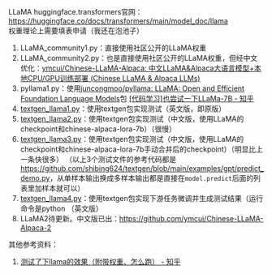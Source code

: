 LLaMA huggingface.transformers官网：<https://huggingface.co/docs/transformers/main/model_doc/llama>  
权重理论上需要填表申请（我还在泡池子）  

1. LLaMA_community1.py：直接使用社区公开的LLaMA权重
2. LLaMA_community2.py：也是直接使用社区公开的LLaMA权重，但经中文优化：[ymcui/Chinese-LLaMA-Alpaca: 中文LLaMA&Alpaca大语言模型+本地CPU/GPU训练部署 (Chinese LLaMA & Alpaca LLMs)](https://github.com/ymcui/Chinese-LLaMA-Alpaca)
3. pyllama1.py：使用[juncongmoo/pyllama: LLaMA: Open and Efficient Foundation Language Models](https://github.com/juncongmoo/pyllama)包
[[代码学习]也尝试一下LLaMa-7B - 知乎](https://zhuanlan.zhihu.com/p/622927692)
4. [textgen_llama1.py](textgen_llama1.py)：使用textgen包实现测试（英文版，即原版）
5. [textgen_llama2.py](textgen_llama2.py)：使用textgen包实现测试（中文版，使用LLaMA的checkpoint和chinese-alpaca-lora-7b）（很慢）
6. [textgen_llama3.py](textgen_llama3.py)：使用textgen包实现测试（中文版，使用LLaMA的checkpoint和chinese-alpaca-lora-7b手动合并后的checkpoint）（明显比上一条快很多）
（以上3个测试文件的参考代码都是<https://github.com/shibing624/textgen/blob/main/examples/gpt/predict_demo.py>，从单样本输出换成多样本输出都是直接在`model.predict`后面的列表里加样本就可以）
7. [textgen_llama4.py](textgen_llama4.py)：使用textgen包实现下游任务微调并生成测试结果（运行命令是python （英文版）
8. LLaMA2待更新。中文版已出：<https://github.com/ymcui/Chinese-LLaMA-Alpaca-2>

其他参考资料：
1. [测试了下llama的效果（附带权重、怎么跑） - 知乎](https://zhuanlan.zhihu.com/p/613419608)